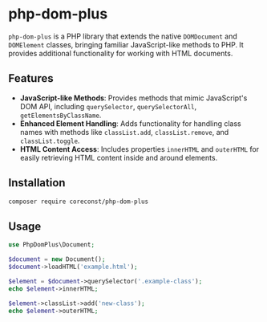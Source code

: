 # php-dom-plus

`php-dom-plus` is a PHP library that extends the native `DOMDocument` and `DOMElement` classes, bringing familiar JavaScript-like methods to PHP. It provides additional functionality for working with HTML documents.

## Features

- **JavaScript-like Methods**: Provides methods that mimic JavaScript's DOM API, including `querySelector`, `querySelectorAll`, `getElementsByClassName`.
- **Enhanced Element Handling**: Adds functionality for handling class names with methods like `classList.add`, `classList.remove`, and `classList.toggle`.
- **HTML Content Access**: Includes properties `innerHTML` and `outerHTML` for easily retrieving HTML content inside and around elements.

## Installation
```bash
composer require coreconst/php-dom-plus
```

## Usage

```php
use PhpDomPlus\Document;

$document = new Document();
$document->loadHTML('example.html');

$element = $document->querySelector('.example-class');
echo $element->innerHTML;

$element->classList->add('new-class');
echo $element->outerHTML;

```
